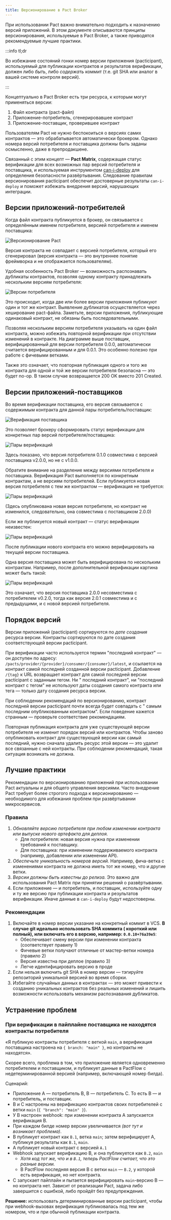 ```yaml
---
title: Версионирование в Pact Broker
---
```


При использовании Pact важно внимательно подходить к назначению версий приложений. В этом документе описываются
принципы версионирования, используемые в Pact Broker, а также приводятся рекомендуемые лучшие практики.

:::info tl;dr

Во избежание состояний гонки номер версии приложения (pacticipant), используемый для публикации контрактов и результатов
верификации, должен либо _быть_, либо _содержать_ коммит (т.е. git SHA или аналог в вашей системе контроля версий).

:::

Концептуально в Pact Broker есть три ресурса, к которым могут применяться версии:

1. Файл контракта (pact-файл)
2. Приложение-потребитель, сгенерировавшее контракт
3. Приложение-поставщик, проверившее контракт

Пользователям Pact не нужно беспокоиться о версиях самих контрактов — это обрабатывается автоматически брокером. Однако
номера версий потребителя и поставщика должны быть заданы осмысленно, даже в препродакшене.

Связанный с этим концепт — **Pact Matrix**, содержащая статус верификации для всех возможных пар версий потребителя и
поставщика, и используемая инструментом [can-i-deploy](../pact_broker/can_i_deploy_ru) для определения безопасности
развёртывания. Следование правилам версионирования pacticipant обеспечит достоверные результаты `can-i-deploy` и поможет
избежать внедрения версий, нарушающих интеграции.

## Версии приложений-потребителей

Когда файл контракта публикуется в брокер, он связывается с определённым именем потребителя, версией потребителя и
именем поставщика:

![Версионирование Pact](img/version-consumer.png)

Версия контракта не совпадает с версией потребителя, который его сгенерировал (версия контракта — это внутреннее понятие
фреймворка и не отображается пользователям).

Удобная особенность Pact Broker — возможность распознавать дубликаты контрактов, позволяя одному контракту принадлежать
нескольким версиям потребителя:

![Версии потребителя](img/version-consumer-initial.png)

Это происходит, когда две или более версии приложения публикуют один и тот же контракт. Выявление дубликатов
осуществляется через хеширование pact-файла. Заметьте, версии приложения, публикующие одинаковый контракт, не обязаны
быть последовательными.

Позволяя нескольким версиям потребителя указывать на один файл контракта, можно избежать повторной верификации при
отсутствии изменений в контракте. На диаграмме выше поставщик, верифицированный для версии потребителя 0.0.0,
автоматически считается верифицированным и для 0.0.1. Это особенно полезно при работе с фичевыми ветками.

Также это означает, что повторная публикация одного и того же контракта для одной и той же версии потребителя
безопасна — это будет no-op. В таком случае возвращается 200 OK вместо 201 Created.

## Версии приложений-поставщиков

Во время верификации поставщика, его версия связывается с содержимым контракта для данной пары потребитель/поставщик:

![Верификация поставщика](img/version-verification.png)

Это позволяет брокеру сформировать статус верификации для конкретных пар версий потребителя/поставщика:

![Пары верификаций](img/version-pair-1.png)

Здесь показано, что версия потребителя 0.1.0 совместима с версией поставщика v2.0.0, но не с v1.0.0.

Обратите внимание на разделение между версиями потребителя и поставщика. Верификация Pact выполняется по конкретным
контрактам, а не версиям потребителей. Если публикуется новая версия потребителя с тем же контрактом — верификация не
требуется:

![Пары верификаций](img/version-pair-2.png)

(Здесь опубликована новая версия потребителя, но контракт не изменился, следовательно, она совместима с поставщиком
2.0.0)

Если же публикуется новый контракт — статус верификации неизвестен:

![Пары верификаций](img/version-pair-3.png)

После публикации нового контракта его можно верифицировать на текущей версии поставщика.

Одна версия поставщика может быть верифицирована по нескольким контрактам. Например, после дополнительной верификации
картина может быть такой:

![Пары верификаций](img/version-pair-4.png)

Это означает, что версия поставщика 2.0.0 несовместима с потребителем v0.2.0, тогда как версия 2.0.1 совместима и с
предыдущими, и с новой версией потребителя.

## Порядок версий

Версии приложений (pacticipant) сортируются по *дате создания* ресурса версии. Контракты сортируются по дате создания
соответствующей версии pacticipant.

При верификации часто используется термин "последний контракт" — он доступен по адресу:
`/pacts/provider/{provider}/consumer/{consumer}/latest`, и ссылается на контракт самой последней созданной версии
pacticipant. Добавление `/{tag}` к URL возвращает контракт для самой последней версии pacticipant с заданным тегом. Ни "
последний контракт", ни "последний контракт с тегом" не используют даты создания самого контракта или тега — только дату
создания ресурса версии.

При соблюдении рекомендаций по версионированию, контракт последней версии pacticipant почти всегда будет совпадать с "
самым последним опубликованным контрактом". Если поведение кажется странным — проверьте соответствие рекомендациям.

Повторная публикация контракта для уже существующей версии потребителя не изменит порядок версий или контрактов. Чтобы
заново опубликовать контракт для существующей версии как самый последний, нужно сначала удалить ресурс этой версии — это
удалит все связанные с ней контракты. При соблюдении рекомендаций, такая ситуация возникать не должна.

## Лучшие практики

Рекомендации по версионированию приложений при использовании Pact актуальны и для общего управления версиями. Часто
внедрение Pact требует более строгого подхода к версионированию — необходимого для избежания проблем при развёртывании
микросервисов.

### Правила

1. _Обновляйте версию потребителя при любом изменении контракта или выпуске нового артефакта для деплоя._
    * Для потребителя: новая версия нужна при изменении требований к поставщику.
    * Для поставщика: при изменении поддерживаемого контракта (например, добавлении или изменении API).
2. _Обеспечьте уникальность номеров версий._ Например, фича-ветка с изменениями контракта не должна иметь тот же номер,
   что и другие ветки.
3. _Версии должны быть известны до релиза._ Это важно для использования Pact Matrix при принятии решений о
   развёртывании.
4. Если приложение — и потребитель, и поставщик, используйте одну и ту же версию при публикации контракта и результатов
   верификации. Иначе данные в `can-i-deploy` будут недостоверны.

### Рекомендации

1. Включайте в номер версии указание на конкретный коммит в VCS. **В случае git идеально использовать SHA коммита (
   короткий или полный), или включать его в версию, например: `0.0.10+76a39e5`**:
    * Обеспечивает смену версии при изменении контракта (соответствует правилу 1)
    * Фичевые ветки получают отличные от мастер-ветки номера (правило 2)
    * Версия известна при деплое (правило 3)
    * Легче идентифицировать версию в проде
2. Если нельзя включить git SHA в номер версии — тэгируйте репозиторий уникальной версией во время сборки.
3. Избегайте случайных данных в контрактах — это может привести к созданию уникальных контрактов без реальных изменений
   и лишить возможности использовать механизм распознавания дубликатов.

## Устранение проблем

### При верификации в пайплайне поставщика не находятся контракты потребителя

«Я публикую контракты потребителя с веткой `main`, а верификация поставщика настроена на `{ branch: "main" }`, но
контракты не находятся».

Скорее всего, проблема в том, что приложение является одновременно потребителем и поставщиком, и публикует данные в
PactFlow с недетерминированной версией (например, включающей номер билда).

Сценарий:

* Приложение A — потребитель B, B — потребитель C. То есть B — и потребитель, и поставщик.
* B и C настроены на верификацию контрактов своих потребителей с ветки `main` (`{ "branch": "main" }`).
* У B настроен webhook: при изменении контракта A запускается верификация B.
* При каждом билде номер версии увеличивается _(вот тут и возникает проблема)_.
* B публикует контракт как `B.1`, ветка `main`; затем верифицирует A, публикуя результаты как `B.1`, `main`.
* A публикует новый контракт с версией `A.1`
* Webhook запускает верификацию B, и она публикуется как `B.2`, `main`
    * _Хотя код тот же, что и в `B.1`, теперь PactFlow считает, что это разные версии._
    * В PactFlow последняя версия B с ветки `main` — `B.2`, у которой есть верификация, но нет контракта.
* C запускает пайплайн и пытается верифицировать `main`-версию B — но контракта нет. Зависит от реализации Pact, задача
  либо завершится с ошибкой, либо пройдёт без предупреждения.

**Решение:** использовать детерминированные версии pacticipant, чтобы при webhook-вызовах верификация публиковалась под
тем же номером, что и при обычной публикации контракта.